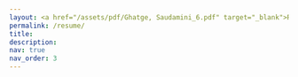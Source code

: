 ```yaml
---
layout: <a href="/assets/pdf/Ghatge, Saudamini_6.pdf" target="_blank">Resume</a>
permalink: /resume/
title: 
description:
nav: true
nav_order: 3
---
```


